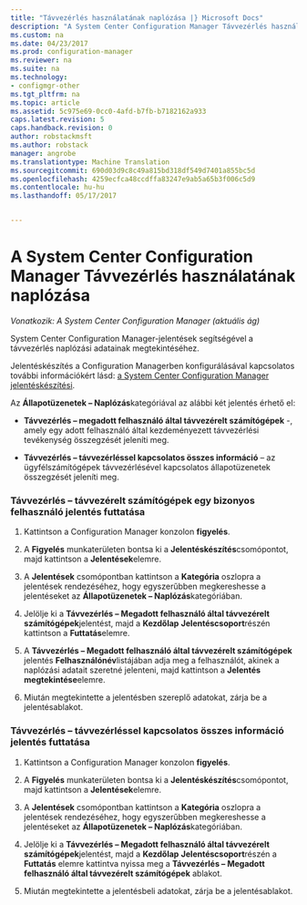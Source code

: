 ```yaml
---
title: "Távvezérlés használatának naplózása |} Microsoft Docs"
description: "A System Center Configuration Manager Távvezérlés használatának naplózása."
ms.custom: na
ms.date: 04/23/2017
ms.prod: configuration-manager
ms.reviewer: na
ms.suite: na
ms.technology:
- configmgr-other
ms.tgt_pltfrm: na
ms.topic: article
ms.assetid: 5c975e69-0cc0-4afd-b7fb-b7182162a933
caps.latest.revision: 5
caps.handback.revision: 0
author: robstackmsft
ms.author: robstack
manager: angrobe
ms.translationtype: Machine Translation
ms.sourcegitcommit: 690d03d9c8c49a815bd318df549d7401a855bc5d
ms.openlocfilehash: 4259ecfca48ccdffa83247e9ab5a65b3f006c5d9
ms.contentlocale: hu-hu
ms.lasthandoff: 05/17/2017


---
```

# <a name="how-to-audit-remote-control-usage-in-system-center-configuration-manager"></a>A System Center Configuration Manager Távvezérlés használatának naplózása

*Vonatkozik: A System Center Configuration Manager (aktuális ág)*

System Center Configuration Manager-jelentések segítségével a távvezérlés naplózási adatainak megtekintéséhez.  

 Jelentéskészítés a Configuration Managerben konfigurálásával kapcsolatos további információkért lásd: [a System Center Configuration Manager jelentéskészítési](../../../../core/servers/manage/reporting.md).  

 Az **Állapotüzenetek – Naplózás**kategóriával az alábbi két jelentés érhető el:  

-   **Távvezérlés – megadott felhasználó által távvezérelt számítógépek** -, amely egy adott felhasználó által kezdeményezett távvezérlési tevékenység összegzését jeleníti meg.  

-   **Távvezérlés – távvezérléssel kapcsolatos összes információ** – az ügyfélszámítógépek távvezérlésével kapcsolatos állapotüzenetek összegzését jeleníti meg.  

### <a name="to-run-the-report-remote-control---all-computers-remote-controlled-by-a-specific-user"></a>Távvezérlés – távvezérelt számítógépek egy bizonyos felhasználó jelentés futtatása  

1.  Kattintson a Configuration Manager konzolon **figyelés**.  

2.  A **Figyelés** munkaterületen bontsa ki a **Jelentéskészítés**csomópontot, majd kattintson a **Jelentések**elemre.  

3.  A **Jelentések** csomópontban kattintson a **Kategória** oszlopra a jelentések rendezéséhez, hogy egyszerűbben megkereshesse a jelentéseket az **Állapotüzenetek – Naplózás**kategóriában.  

4.  Jelölje ki a **Távvezérlés – Megadott felhasználó által távvezérelt számítógépek**jelentést, majd a **Kezdőlap** **Jelentéscsoport**részén kattintson a **Futtatás**elemre.  

5.  A **Távvezérlés – Megadott felhasználó által távvezérelt számítógépek** jelentés **Felhasználónév**listájában adja meg a felhasználót, akinek a naplózási adatait szeretné jelenteni, majd kattintson a **Jelentés megtekintése**elemre.  

6.  Miután megtekintette a jelentésben szereplő adatokat, zárja be a jelentésablakot.  

### <a name="to-run-the-report-remote-control---all-remote-control-information"></a>Távvezérlés – távvezérléssel kapcsolatos összes információ jelentés futtatása  

1.  Kattintson a Configuration Manager konzolon **figyelés**.  

2.  A **Figyelés** munkaterületen bontsa ki a **Jelentéskészítés**csomópontot, majd kattintson a **Jelentések**elemre.  

3.  A **Jelentések** csomópontban kattintson a **Kategória** oszlopra a jelentések rendezéséhez, hogy egyszerűbben megkereshesse a jelentéseket az **Állapotüzenetek – Naplózás**kategóriában.  

4.  Jelölje ki a **Távvezérlés – Megadott felhasználó által távvezérelt számítógépek**jelentést, majd a **Kezdőlap** **Jelentéscsoport**részén a **Futtatás** elemre kattintva nyissa meg a **Távvezérlés – Megadott felhasználó által távvezérelt számítógépek** ablakot.  

5.  Miután megtekintette a jelentésbeli adatokat, zárja be a jelentésablakot.  

